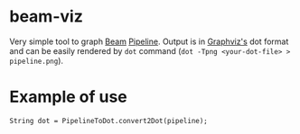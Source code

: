 # beam-viz
Very simple tool to graph [Beam](https://beam.apache.org/) [Pipeline](https://github.com/apache/beam/blob/master/sdks/java/core/src/main/java/org/apache/beam/sdk/Pipeline.java).
Output is in [Graphviz's](https://www.graphviz.org/) dot format and can be easily rendered by `dot` command (`dot -Tpng <your-dot-file> > pipeline.png`).

# Example of use
`String dot = PipelineToDot.convert2Dot(pipeline);`

